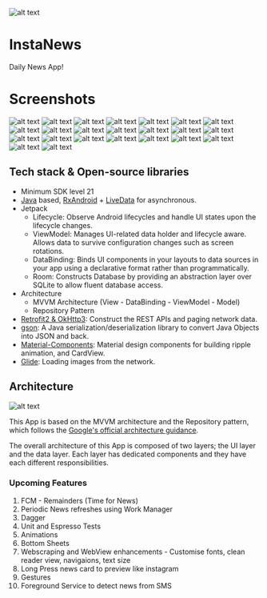 ![alt text](https://github.com/Singularity-Coder/InstaNews/blob/master/screenshots/logo192.png)
# InstaNews
Daily News App!

# Screenshots
![alt text](https://github.com/Singularity-Coder/InstaNews/blob/master/screenshots/s2.jpg)
![alt text](https://github.com/Singularity-Coder/InstaNews/blob/master/screenshots/s6.jpg)
![alt text](https://github.com/Singularity-Coder/InstaNews/blob/master/screenshots/s7.jpg)
![alt text](https://github.com/Singularity-Coder/InstaNews/blob/master/screenshots/s7.5.jpg)
![alt text](https://github.com/Singularity-Coder/InstaNews/blob/master/screenshots/s7.6.jpg)
![alt text](https://github.com/Singularity-Coder/InstaNews/blob/master/screenshots/s8.jpg)
![alt text](https://github.com/Singularity-Coder/InstaNews/blob/master/screenshots/s9.jpg)
![alt text](https://github.com/Singularity-Coder/InstaNews/blob/master/screenshots/s10.jpg)
![alt text](https://github.com/Singularity-Coder/InstaNews/blob/master/screenshots/s11.jpg)
![alt text](https://github.com/Singularity-Coder/InstaNews/blob/master/screenshots/s12.jpg)
![alt text](https://github.com/Singularity-Coder/InstaNews/blob/master/screenshots/s13.jpg)
![alt text](https://github.com/Singularity-Coder/InstaNews/blob/master/screenshots/s14.jpg)
![alt text](https://github.com/Singularity-Coder/InstaNews/blob/master/screenshots/s15.jpg)
![alt text](https://github.com/Singularity-Coder/InstaNews/blob/master/screenshots/s16.jpg)
![alt text](https://github.com/Singularity-Coder/InstaNews/blob/master/screenshots/s17.jpg)
![alt text](https://github.com/Singularity-Coder/InstaNews/blob/master/screenshots/s18.jpg)
![alt text](https://github.com/Singularity-Coder/InstaNews/blob/master/screenshots/s19.jpg)
![alt text](https://github.com/Singularity-Coder/InstaNews/blob/master/screenshots/s20.jpg)
![alt text](https://github.com/Singularity-Coder/InstaNews/blob/master/screenshots/s21.jpg)
![alt text](https://github.com/Singularity-Coder/InstaNews/blob/master/screenshots/s22.jpg)
![alt text](https://github.com/Singularity-Coder/InstaNews/blob/master/screenshots/s23.jpg)
![alt text](https://github.com/Singularity-Coder/InstaNews/blob/master/screenshots/s24.jpg)
![alt text](https://github.com/Singularity-Coder/InstaNews/blob/master/screenshots/s25.jpg)

## Tech stack & Open-source libraries
- Minimum SDK level 21
- [Java](https://www.java.com/en/) based, [RxAndroid](https://github.com/ReactiveX/RxAndroid) + [LiveData](https://developer.android.com/topic/libraries/architecture/livedatahttps://developer.android.com/topic/libraries/architecture/livedata) for asynchronous.
- Jetpack
  - Lifecycle: Observe Android lifecycles and handle UI states upon the lifecycle changes.
  - ViewModel: Manages UI-related data holder and lifecycle aware. Allows data to survive configuration changes such as screen rotations.
  - DataBinding: Binds UI components in your layouts to data sources in your app using a declarative format rather than programmatically.
  - Room: Constructs Database by providing an abstraction layer over SQLite to allow fluent database access.
- Architecture
  - MVVM Architecture (View - DataBinding - ViewModel - Model)
  - Repository Pattern
- [Retrofit2 & OkHttp3](https://github.com/square/retrofit): Construct the REST APIs and paging network data.
- [gson](https://github.com/google/gson): A Java serialization/deserialization library to convert Java Objects into JSON and back.
- [Material-Components](https://github.com/material-components/material-components-android): Material design components for building ripple animation, and CardView.
- [Glide](https://github.com/bumptech/glide): Loading images from the network.

## Architecture
![alt text](https://github.com/Singularity-Coder/FOLK-Database/blob/master/assets/arch.png)

This App is based on the MVVM architecture and the Repository pattern, which follows the [Google's official architecture guidance](https://developer.android.com/topic/architecture).

The overall architecture of this App is composed of two layers; the UI layer and the data layer. Each layer has dedicated components and they have each different responsibilities.

### Upcoming Features
1. FCM - Remainders (Time for News)
2. Periodic News refreshes using Work Manager
3. Dagger
4. Unit and Espresso Tests
5. Animations
6. Bottom Sheets
7. Webscraping and WebView enhancements - Customise fonts, clean reader view, navigaions, text size
8. Long Press news card to preview like instagram
9. Gestures
10. Foreground Service to detect news from SMS
